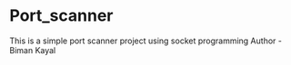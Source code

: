 # Port_scanner
This is a simple port scanner project using socket programming 
Author - Biman Kayal
